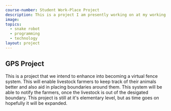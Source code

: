 ```yaml
---
course-number: Student Work-Place Project
description: This is a project I am presently working on at my working place in the physics and engineering department.
image:
topics:
  - snake robot
  - programming
  - technology
layout: project 
---
```


## GPS Project
This is a project that we intend to enhance into becoming a virtual fence system.
This will enable livestock farmers to keep track of their animals better and also aid in placing boundaries
around them. This system will be able to notify the farmers, once the livestock is out of the
desigated boundary. This project is still at it's elementary level, but as time goes on hopefully
it will be expanded.


